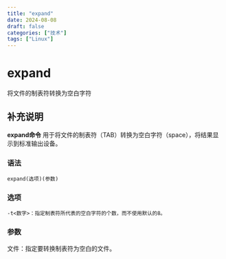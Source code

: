 ```yaml
---
title: "expand"
date: 2024-08-08
draft: false
categories: ["技术"]
tags: ["Linux"]
---
```

expand
===

将文件的制表符转换为空白字符

## 补充说明

**expand命令** 用于将文件的制表符（TAB）转换为空白字符（space），将结果显示到标准输出设备。

###  语法

```shell
expand(选项)(参数)
```

###  选项

```shell
-t<数字>：指定制表符所代表的空白字符的个数，而不使用默认的8。
```

###  参数

文件：指定要转换制表符为空白的文件。


